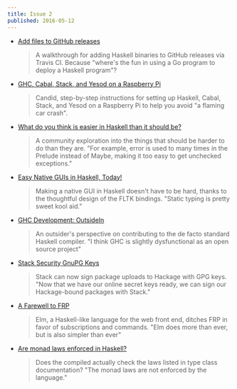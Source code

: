 ```yaml
---
title: Issue 2
published: 2016-05-12
---
```


-   [Add files to GitHub releases](http://taylor.fausak.me/2016/05/09/add-files-to-github-releases/)

    > A walkthrough for adding Haskell binaries to GitHub releases via Travis CI. Because "where's the fun in using a Go program to deploy a Haskell program"?

-   [GHC, Cabal, Stack, and Yesod on a Raspberry Pi](https://github.com/blitzcode/hue-dashboard/blob/164729ef0d28e749ccbfd135f0e3ea5ced8ca8f1/README.md#raspberry-pi)

    > Candid, step-by-step instructions for setting up Haskell, Cabal, Stack, and Yesod on a Raspberry Pi to help you avoid "a flaming car crash".

-   [What do you think is easier in Haskell than it should be?](https://www.reddit.com/r/haskell/comments/4ifwjn/what_do_you_think_is_easier_in_haskell_than_it/)

    > A community exploration into the things that should be harder to do than they are. "For example, error is used to many times in the Prelude instead of Maybe, making it too easy to get unchecked exceptions."

-   [Easy Native GUIs in Haskell, Today!](https://www.youtube.com/watch?v=5hoQLovZBxQ)

    > Making a native GUI in Haskell doesn't have to be hard, thanks to the thoughtful design of the FLTK bindings. "Static typing is pretty sweet kool aid."

-   [GHC Development: OutsideIn](https://www.arcadianvisions.com/blog/2016/ghc-contributing.html)

    > An outsider's perspective on contributing to the de facto standard Haskell compiler. "I think GHC is slightly dysfunctional as an open source project"

-   [Stack Security GnuPG Keys](https://www.fpcomplete.com/blog/2016/05/stack-security-gnupg-keys)

    > Stack can now sign package uploads to Hackage with GPG keys. "Now that we have our online secret keys ready, we can sign our Hackage-bound packages with Stack."

-   [A Farewell to FRP](http://elm-lang.org/blog/farewell-to-frp)

    > Elm, a Haskell-like language for the web front end, ditches FRP in favor of subscriptions and commands. "Elm does more than ever, but is also simpler than ever"

-   [Are monad laws enforced in Haskell?](https://stackoverflow.com/questions/37124471/are-monad-laws-enforced-in-haskell)

    > Does the compiled actually check the laws listed in type class documentation? "The monad laws are not enforced by the language."
